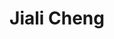 ---
layout: lab_member
category: Undergraduate
title: Jiali Cheng
# degree: 
photo: placeholder.png
# cv: 
# social:
# github_username: 
#  linkedin_username: 
# instagram_username:
# personal_webpage: https://www.julietteregimbal.ca/
# current_focus:
# research_interests:

# academic_record:
#   -
# publications:
#   - hold
#   - hold
#   - hold
---